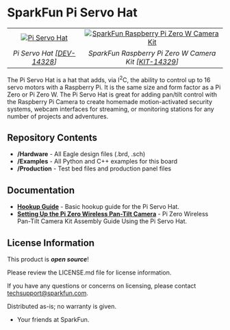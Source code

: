SparkFun Pi Servo Hat
=====================

<table class="table table-hover table-striped table-bordered">
  <tr align="center">
   <td><a href="https://www.sparkfun.com/products/14328"><img src="https://cdn.sparkfun.com/r/600-600/assets/parts/1/2/3/0/2/14328-01.jpg" alt="Pi Servo Hat"></a></td>
   <td><a href="https://www.sparkfun.com/products/14329"><img src="https://cdn.sparkfun.com/r/600-600/assets/parts/1/2/3/0/3/Pi-Cam_Kit_14329-_01.jpg" alt="SparkFun Raspberry Pi Zero W Camera Kit"></a></td>
  </tr>
  <tr align="center">
    <td><i>Pi Servo Hat [<a href="https://www.sparkfun.com/products/14328">DEV-14328</a>]</i></td>
    <td><i>SparkFun Raspberry Pi Zero W Camera Kit [<a href="https://www.sparkfun.com/products/14329">KIT-14329</a>]</i></td>
  </tr>
</table>

The Pi Servo Hat is a hat that adds, via I<sup>2</sup>C, the ability to control up to 16 servo motors with a Raspberry Pi. It is the same size and form factor as a Pi Zero or Pi Zero W. The Pi Servo Hat is great for adding pan/tilt control with the Raspberry Pi Camera to create homemade motion-activated security systems, webcam interfaces for streaming, or monitoring stations for any number of projects and adventures. 

Repository Contents
-------------------
* **/Hardware** - All Eagle design files (.brd, .sch)
* **/Examples** - All Python and C++ examples for this board
* **/Production** - Test bed files and production panel files


Documentation
--------------
* **[Hookup Guide](https://learn.sparkfun.com/tutorials/pi-servo-hat-hookup-guide)** - Basic hookup guide for the Pi Servo Hat.
* **[Setting Up the Pi Zero Wireless Pan-Tilt Camera](https://learn.sparkfun.com/tutorials/setting-up-the-pi-zero-wireless-pan-tilt-camera)** - Pi Zero Wireless Pan-Tilt Camera Kit Assembly Guide Using the Pi Servo Hat. 

License Information
-------------------

This product is _**open source**_! 

Please review the LICENSE.md file for license information. 

If you have any questions or concerns on licensing, please contact techsupport@sparkfun.com.

Distributed as-is; no warranty is given.

- Your friends at SparkFun.
